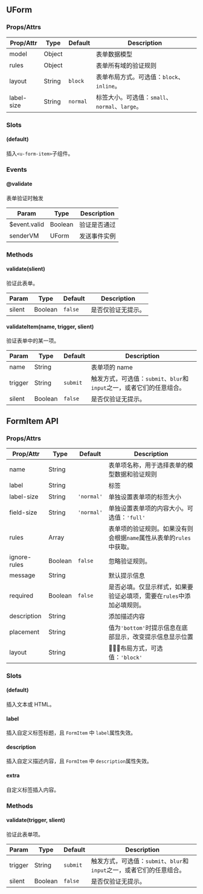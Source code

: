 ## UForm
### Props/Attrs

| Prop/Attr | Type | Default | Description |
| --------- | ---- | ------- | ----------- |
| model | Object | | 表单数据模型 |
| rules | Object | | 表单所有域的验证规则 |
| layout | String | `block` | 表单布局方式。可选值：`block`、`inline`。 |
| label-size | String | `normal` | 标签大小。可选值：`small`、`normal`、`large`。 |

### Slots

#### (default)

插入`<u-form-item>`子组件。

### Events

#### @validate

表单验证时触发

| Param | Type | Description |
| ----- | ---- | ----------- |
| $event.valid | Boolean | 验证是否通过 |
| senderVM | UForm | 发送事件实例 |

### Methods

#### validate(slient)

验证此表单。

| Param | Type | Default | Description |
| ----- | ---- | ------- | ----------- |
| silent | Boolean | `false` | 是否仅验证无提示。 |

#### validateItem(name, trigger, slient)

验证表单中的某一项。

| Param | Type | Default | Description |
| ----- | ---- | ------- | ----------- |
| name | String | | 表单项的 name |
| trigger | String | `submit` | 触发方式，可选值：`submit`、`blur`和`input`之一，或者它们的任意组合。 |
| silent | Boolean | `false` | 是否仅验证无提示。 |

## FormItem API
### Props/Attrs

| Prop/Attr | Type | Default | Description |
| --------- | ---- | ------- | ----------- |
| name | String | | 表单项名称，用于选择表单的模型数据和验证规则 |
| label | String | | 标签 |
| label-size | String | `'normal'` | 单独设置表单项的标签大小 |
| field-size | String | `'normal'` | 单独设置表单项的内容大小。可选值：`'full'` |
| rules | Array | | 表单项的验证规则。如果没有则会根据`name`属性从表单的`rules`中获取。 |
| ignore-rules | Boolean | `false` | 忽略验证规则。 |
| message | String | | 默认提示信息 |
| required | Boolean | `false` | 是否必填。仅显示样式，如果要验证必填项，需要在`rules`中添加必填规则。 |
| description | String | | 添加描述内容 |
| placement | String | | 值为`'bottom'`时提示信息在底部显示，改变提示信息显示位置 |
| layout | String |  | 布局方式，可选值：`'block'` |

### Slots

#### (default)

插入文本或 HTML。

#### label

插入自定义标签标题，且 `FormItem` 中 `label`属性失效。

#### description

插入自定义描述内容，且 `FormItem` 中 `description`属性失效。

#### extra

自定义标签插入内容。

### Methods

#### validate(trigger, slient)

验证此表单项。

| Param | Type | Default | Description |
| ----- | ---- | ------- | ----------- |
| trigger | String | `submit` | 触发方式，可选值：`submit`、`blur`和`input`之一，或者它们的任意组合。 |
| silent | Boolean | `false` | 是否仅验证无提示。 |
